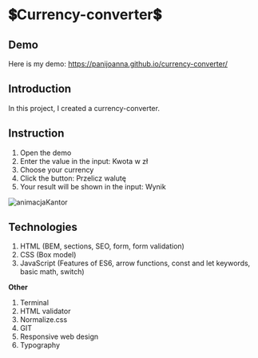 # 💲Currency-converter💲

## Demo
Here is my demo:
https://panijoanna.github.io/currency-converter/

## Introduction
In this project, I created a currency-converter.

## Instruction
1. Open the demo
2. Enter the value in the input: Kwota w zł
3. Choose your currency
4. Click the button: Przelicz walutę
5. Your result will be shown in the input: Wynik

![animacjaKantor](https://user-images.githubusercontent.com/105354955/170208421-18637a87-4951-4c2d-a26e-950b2f153286.gif)


## Technologies
1. HTML (BEM, sections, SEO, form, form validation)
2. CSS (Box model)
3. JavaScript (Features of ES6, arrow functions, const and let keywords, basic math, switch)

**Other**
1. Terminal
2. HTML validator
3. Normalize.css
4. GIT
5. Responsive web design
6. Typography

